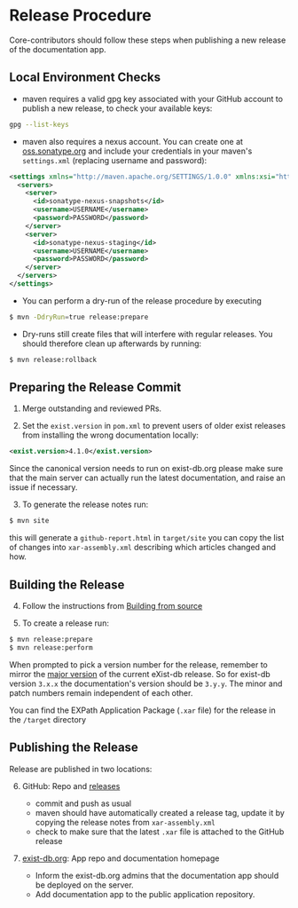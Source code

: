 # Release Procedure
Core-contributors should follow these steps when publishing a new release of the documentation app.  

## Local Environment Checks
-   maven requires a valid gpg key associated with your GitHub account to publish a new release, to check your available keys:
```bash
gpg --list-keys
```

-  maven also requires a nexus account. You can create one at [oss.sonatype.org](https://oss.sonatype.org/#welcome) and include your credentials in your maven's `settings.xml` (replacing username and password):

```xml
<settings xmlns="http://maven.apache.org/SETTINGS/1.0.0" xmlns:xsi="http://www.w3.org/2001/XMLSchema-instance" xsi:schemaLocation="http://maven.apache.org/SETTINGS/1.0.0 http://maven.apache.org/xsd/settings-1.0.0.xsd">
  <servers>
    <server>
      <id>sonatype-nexus-snapshots</id>
      <username>USERNAME</username>
      <password>PASSWORD</password>
    </server>
    <server>
      <id>sonatype-nexus-staging</id>
      <username>USERNAME</username>
      <password>PASSWORD</password>
    </server>
  </servers>
</settings>
```


-   You can perform a dry-run of the release procedure by executing
```bash
$ mvn -DdryRun=true release:prepare
```
-   Dry-runs still create files that will interfere with regular releases. You should therefore clean up afterwards by running:
```bash
$ mvn release:rollback
```


## Preparing the Release Commit
1.  Merge outstanding and reviewed PRs.

2.  Set the `exist.version` in  `pom.xml` to prevent users of older exist releases from installing the wrong documentation locally:
```xml
<exist.version>4.1.0</exist.version>
```
Since the canonical version needs to run on exist-db.org please make sure that the main server can actually run the latest documentation, and raise an issue if necessary.

3.  To generate the release notes run:
```bash
$ mvn site
```

this will generate a `github-report.html` in `target/site` you can copy the list of changes into `xar-assembly.xml` describing which articles changed and how.

## Building the Release
4.  Follow the instructions from [Building from source](README.md#building-from-source)

5.  To create a release run:
```bash
$ mvn release:prepare
$ mvn release:perform
```

When prompted to pick a version number for the release, remember to mirror the [major version](https://github.com/eXist-db/exist/blob/develop/exist-versioning-release.md#versioning-scheme) of the current eXist-db release. So for exist-db version `3.x.x` the documentation's version should be `3.y.y`. The minor and patch numbers remain independent of each other.

You can find the EXPath Application Package (`.xar` file) for the release in the `/target` directory

## Publishing the Release
Release are published in two locations:

6.  GitHub: Repo and [releases](https://github.com/eXist-db/documentation/releases)
    -   commit and push as usual
    -   maven should have automatically created a release tag, update it by copying the release notes from `xar-assembly.xml`
    -   check to make sure that the latest `.xar` file is attached to the GitHub release

7.  [exist-db.org](http://exist-db.org): App repo and documentation homepage
    -   Inform the exist-db.org admins that the documentation app should be deployed on the server.
    -   Add documentation app to the public application repository.
